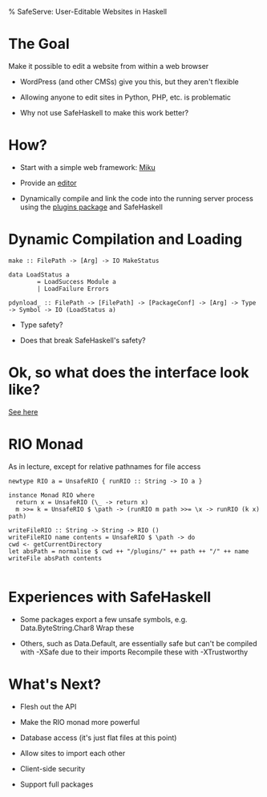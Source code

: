 % SafeServe: User-Editable Websites in Haskell

# The Goal

Make it possible to edit a website from within a web browser

* WordPress (and other CMSs) give you this, but they aren't flexible

* Allowing anyone to edit sites in Python, PHP, etc. is problematic

* Why not use SafeHaskell to make this work better?


# How?

* Start with a simple web framework: [Miku](https://github.com/nfjinjing/miku)

* Provide an [editor](http://localhost:3000/edit/Newsite)

* Dynamically compile and link the code into the running server process using the [plugins package](http://hackage.haskell.org/package/plugins-1.5.1.4) and SafeHaskell


# Dynamic Compilation and Loading

~~~~ {.haskell}
make :: FilePath -> [Arg] -> IO MakeStatus

data LoadStatus a
        = LoadSuccess Module a
        | LoadFailure Errors

pdynload_ :: FilePath -> [FilePath] -> [PackageConf] -> [Arg] -> Type -> Symbol -> IO (LoadStatus a)
~~~~

* Type safety?

* Does that break SafeHaskell's safety?

# Ok, so what does the interface look like?

[See here](http://localhost:3000/edit/Newsite)


# RIO Monad
As in lecture, except for relative pathnames for file access

~~~~ {.haskell}
newtype RIO a = UnsafeRIO { runRIO :: String -> IO a }

instance Monad RIO where
  return x = UnsafeRIO (\_ -> return x)
  m >>= k = UnsafeRIO $ \path -> (runRIO m path >>= \x -> runRIO (k x) path)
  
writeFileRIO :: String -> String -> RIO ()
writeFileRIO name contents = UnsafeRIO $ \path -> do
cwd <- getCurrentDirectory
let absPath = normalise $ cwd ++ "/plugins/" ++ path ++ "/" ++ name
writeFile absPath contents
  
~~~~

# Experiences with SafeHaskell

* Some packages export a few unsafe symbols, e.g. Data.ByteString.Char8
	Wrap these

* Others, such as Data.Default, are essentially safe but can't be compiled with -XSafe due to their imports
	Recompile these with -XTrustworthy
	
	
# What's Next?

* Flesh out the API

* Make the RIO monad more powerful

* Database access (it's just flat files at this point)

* Allow sites to import each other

* Client-side security

* Support full packages